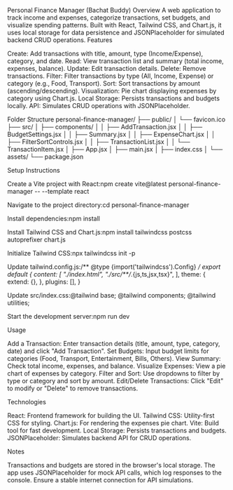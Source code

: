 Personal Finance Manager (Bachat Buddy)
Overview
A web application to track income and expenses, categorize transactions, set budgets, and visualize spending patterns. Built with React, Tailwind CSS, and Chart.js, it uses local storage for data persistence and JSONPlaceholder for simulated backend CRUD operations.
Features

Create: Add transactions with title, amount, type (Income/Expense), category, and date.
Read: View transaction list and summary (total income, expenses, balance).
Update: Edit transaction details.
Delete: Remove transactions.
Filter: Filter transactions by type (All, Income, Expense) or category (e.g., Food, Transport).
Sort: Sort transactions by amount (ascending/descending).
Visualization: Pie chart displaying expenses by category using Chart.js.
Local Storage: Persists transactions and budgets locally.
API: Simulates CRUD operations with JSONPlaceholder.

Folder Structure
personal-finance-manager/
├── public/
│   └── favicon.ico
├── src/
│   ├── components/
│   │   ├── AddTransaction.jsx
│   │   ├── BudgetSettings.jsx
│   │   ├── Summary.jsx
│   │   ├── ExpenseChart.jsx
│   │   ├── FilterSortControls.jsx
│   │   ├── TransactionList.jsx
│   │   └── TransactionItem.jsx
│   ├── App.jsx
│   ├── main.jsx
│   ├── index.css
│   └── assets/
└── package.json

Setup Instructions

Create a Vite project with React:npm create vite@latest personal-finance-manager -- --template react


Navigate to the project directory:cd personal-finance-manager


Install dependencies:npm install


Install Tailwind CSS and Chart.js:npm install tailwindcss postcss autoprefixer chart.js


Initialize Tailwind CSS:npx tailwindcss init -p


Update tailwind.config.js:/** @type {import('tailwindcss').Config} */
export default {
  content: [
    "./index.html",
    "./src/**/*.{js,ts,jsx,tsx}",
  ],
  theme: {
    extend: {},
  },
  plugins: [],
}


Update src/index.css:@tailwind base;
@tailwind components;
@tailwind utilities;


Start the development server:npm run dev



Usage

Add a Transaction: Enter transaction details (title, amount, type, category, date) and click "Add Transaction".
Set Budgets: Input budget limits for categories (Food, Transport, Entertainment, Bills, Others).
View Summary: Check total income, expenses, and balance.
Visualize Expenses: View a pie chart of expenses by category.
Filter and Sort: Use dropdowns to filter by type or category and sort by amount.
Edit/Delete Transactions: Click "Edit" to modify or "Delete" to remove transactions.

Technologies

React: Frontend framework for building the UI.
Tailwind CSS: Utility-first CSS for styling.
Chart.js: For rendering the expenses pie chart.
Vite: Build tool for fast development.
Local Storage: Persists transactions and budgets.
JSONPlaceholder: Simulates backend API for CRUD operations.

Notes

Transactions and budgets are stored in the browser's local storage.
The app uses JSONPlaceholder for mock API calls, which log responses to the console.
Ensure a stable internet connection for API simulations.

